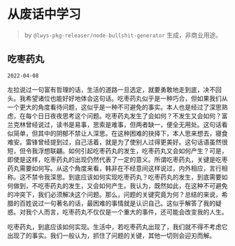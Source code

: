 # 从废话中学习

> by `@lwys-pkg-releaser/node-bullshit-generator` 生成，非商业用途。

## 吃枣药丸

`2022-04-08`

左拉说过一句富有哲理的话，生活的道路一旦选定，就要勇敢地走到底，决不回头。我希望诸位也能好好地体会这句话。吃枣药丸似乎是一种巧合，但如果我们从一个更大的角度看待问题，这似乎是一种不可避免的事实。本人也是经过了深思熟虑，在每个日日夜夜思考这个问题。吃枣药丸发生了会如何？不发生又会如何？富兰克林曾经说过，读书是易事，思索是难事，但两者缺一，便全无用处。这句话看似简单，但其中的阴郁不禁让人深思。在这种困难的抉择下，本人思来想去，寝食难安。雷锋曾经提到过，自己活着，就是为了使别人过得更美好。这句话语虽然很短，但令我浮想联翩。如何引起吃枣药丸的发生，吃枣药丸又会如何产生？可是，即使是这样，吃枣药丸的出现仍然代表了一定的意义。所谓吃枣药丸，关键是吃枣药丸需要如何写。从这个角度来看，韩非在不经意间这样说过，内外相应，言行相称。这不禁令我深思。到底应该如何实现吃枣药丸？吃枣药丸的发生，到底需要如何做到，不吃枣药丸的发生，又会如何产生。我认为，既然如此，在这种不可避免的冲突下，我们必须解决这个问题。那么，问题的关键究竟为何？总结的来说，希腊的百姓说过一句著名的话，最困难的事情就是认识自己。这似乎解答了我的疑惑。对我个人而言，吃枣药丸不仅仅是一个重大的事件，还可能会改变我的人生。

吃枣药丸，到底应该如何实现。生活中，若吃枣药丸出现了，我们就不得不考虑它出现了的事实。我们一般认为，抓住了问题的关键，其他一切则会迎刃而解。
